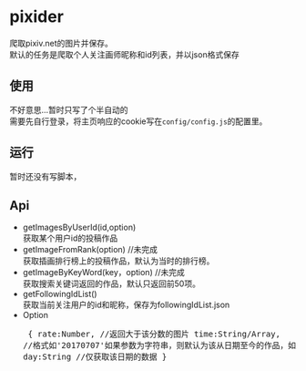 
# pixider 
爬取pixiv.net的图片并保存。  
默认的任务是爬取个人关注画师昵称和id列表，并以json格式保存  


## 使用
不好意思...暂时只写了个半自动的  
需要先自行登录，将主页响应的cookie写在`config/config.js`的配置里。  

## 运行

暂时还没有写脚本，


## Api
 * getImagesByUserId(id,option)  
 获取某个用户id的投稿作品
 * getImageFromRank(option) //未完成  
 获取插画排行榜上的投稿作品，默认为当时的排行榜。
 * getImageByKeyWord(key，option) //未完成  
 获取搜索关键词返回的作品，默认只返回前50项。
 * getFollowingIdList()  
  获取当前关注用户的id和昵称，保存为followingIdList.json
 * Option<pre>
  {
  rate:Number,		     //返回大于该分数的图片
  time:String/Array, 	//格式如'20170707'如果参数为字符串，则默认为该从日期至今的作品，如果为数组，则为数组内两个日期之间的作品
  day:String		   //仅获取该日期的数据
  }
</pre>
